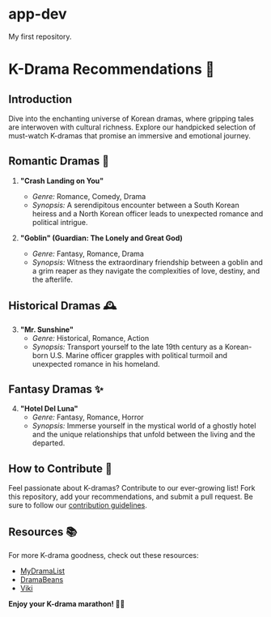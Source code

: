 # app-dev
 My first repository.
 # K-Drama Recommendations 🌟

## Introduction

Dive into the enchanting universe of Korean dramas, where gripping tales are interwoven with cultural richness. Explore our handpicked selection of must-watch K-dramas that promise an immersive and emotional journey.

## Romantic Dramas 💖

1. **"Crash Landing on You"**
   - *Genre:* Romance, Comedy, Drama
   - *Synopsis:* A serendipitous encounter between a South Korean heiress and a North Korean officer leads to unexpected romance and political intrigue.

2. **"Goblin" (Guardian: The Lonely and Great God)**
   - *Genre:* Fantasy, Romance, Drama
   - *Synopsis:* Witness the extraordinary friendship between a goblin and a grim reaper as they navigate the complexities of love, destiny, and the afterlife.

## Historical Dramas 🕰️

3. **"Mr. Sunshine"**
   - *Genre:* Historical, Romance, Action
   - *Synopsis:* Transport yourself to the late 19th century as a Korean-born U.S. Marine officer grapples with political turmoil and unexpected romance in his homeland.

## Fantasy Dramas ✨

4. **"Hotel Del Luna"**
   - *Genre:* Fantasy, Romance, Horror
   - *Synopsis:* Immerse yourself in the mystical world of a ghostly hotel and the unique relationships that unfold between the living and the departed.

## How to Contribute 🤝

Feel passionate about K-dramas? Contribute to our ever-growing list! Fork this repository, add your recommendations, and submit a pull request. Be sure to follow our [contribution guidelines](CONTRIBUTING.md).

## Resources 📚

For more K-drama goodness, check out these resources:
- [MyDramaList](https://mydramalist.com/)
- [DramaBeans](https://www.dramabeans.com/)
- [Viki](https://www.viki.com/)

**Enjoy your K-drama marathon! 🍿✨**


